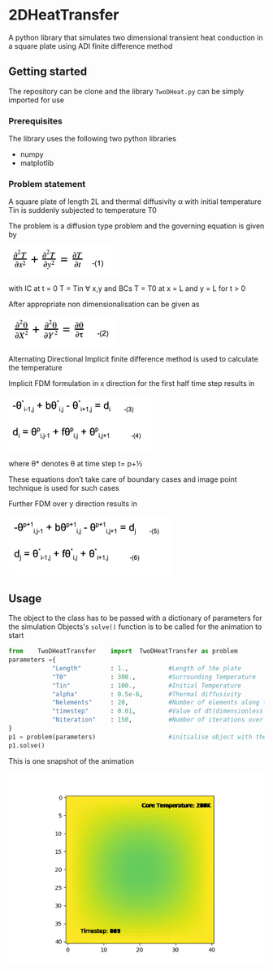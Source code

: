 # 2DHeatTransfer

A python library that simulates two dimensional transient heat conduction in a square plate using ADI finite difference method


## Getting started 

The repository can be clone and the library `TwoDHeat.py` can be simply imported for use

### Prerequisites 

The library uses the following two python libraries

* numpy
* matplotlib

### Problem statement

A square plate of length 2L and thermal diffusivity α with initial temperature Tin is suddenly subjected to temperature T0

The problem is a diffusion type problem and the governing equation is given by 

![Equation 1](/README/1.png)

with IC at t = 0 T = Tin ∀ x,y
and BCs T = T0 at x = L and y = L for t > 0

After appropriate non dimensionalisation can be given as

![Equation 2](/README/2.png)

Alternating Directional Implicit finite difference method is used to calculate the temperature 

Implicit FDM formulation in x direction for the first half time step results in

![Equation 3&4](/README/34.png)

where θ*  denotes θ at time step t= p+½ 

These equations don’t take care of boundary cases and image point technique is used for such cases

Further FDM over y direction results in

![Equation 5&6](/README/56.png)

## Usage

The object to the class has to be passed with a dictionary of parameters for the simulation
Objects's `solve()` function is to be called for the animation to start 

```python
from 	TwoDHeatTransfer	import	TwoDHeatTransfer as problem
parameters ={
			"Length"		: 1.,			#Length of the plate
			"T0"			: 300.,			#Surrounding Temperature
			"Tin"			: 100.,			#Initial Temperature
			"alpha"			: 0.5e-6,		#Thermal diffusivity
			"Nelements"		: 20,			#Number of elements along the half plate
			"timestep"		: 0.01,			#Value of dt(dimensionless time step) 
			"Niteration"	: 150,			#Number of iterations over 
} 
p1 = problem(parameters)					#initialise object with these parameters
p1.solve()				
```
This is one snapshot of the animation 

![Equation 5&6](/README/Example.png)






